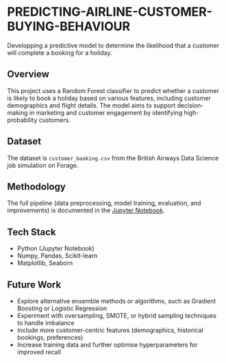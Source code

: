 # PREDICTING-AIRLINE-CUSTOMER-BUYING-BEHAVIOUR

Developping a predictive model to determine the likelihood that a customer will complete a booking for a holiday.

## Overview

This project uses a Random Forest classifier to predict whether a customer is likely to book a holiday based on various features, including customer demographics and flight details. The model aims to support decision-making in marketing and customer engagement by identifying high-probability customers.

## Dataset

The dataset is `customer_booking.csv` from the British Airways Data Science job simulation on Forage.

## Methodology

The full pipeline (data preprocessing, model training, evaluation, and improvements) is documented in the [Jupyter Notebook](https://github.com/mkoodun/PREDICTING-AIRLINE-CUSTOMER-BUYING-BEHAVIOUR/blob/main/Code.ipynb).

## Tech Stack
- Python (Jupyter Notebook)
- Numpy, Pandas, Scikit-learn
- Matplotlib, Seaborn

## Future Work
- Explore alternative ensemble methods or algorithms, such as Gradient Boosting or Logistic Regression
- Experiment with oversampling, SMOTE, or hybrid sampling techniques to handle imbalance
- Include more customer-centric features (demographics, historical bookings, preferences)
- Increase training data and further optimise hyperparameters for improved recall
